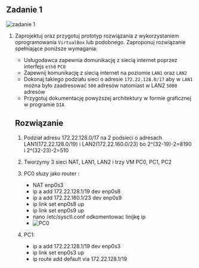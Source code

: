 Zadanie 1
---------

![zadanie 1](zadanie-1.svg)

1. Zaprojektuj oraz przygotuj prototyp rozwiązania z wykorzystaniem oprogramowania ``VirtualBox`` lub podobnego. 
Zaproponuj rozwiązanie spełniające poniższe wymagania:
   * Usługodawca zapewnia domunikację z siecią internet poprzez interfejs ``eth0`` ``PC0``
   * Zapewnij komunikację z siecią internet na poziomie ``LAN1`` oraz ``LAN2``
   * Dokonaj takiego podziału sieci o adresie ``172.22.128.0/17`` aby w ``LAN1`` można było zaadresować ``500`` adresów natomiast w LAN2 ``5000`` adresów    
   * Przygotuj dokumentację powyższej architektury w formie graficznej w programie ``DIA``
   
   **Rozwiązanie**
   -----------------
   
   1. Podział adresu 172.22.128.0/17 na 2 podsieci o adresach LAN1(172.22.128.0/19) i   LAN2(172.22.160.0/23) bo 2^(32-19)-2=8190 i 2^(32-23)-2=510
   2. Tworzymy 3 sieci NAT, LAN1, LAN2 i trzy VM PC0, PC1, PC2
   3. PC0 słuzy jako router :
       * NAT enp0s3
       * ip a add 172.22.128.1/19 dev enp0s8
       * ip a add 172.22.160.1/23 dev enp0s9
       * ip link set enp0s8 up
       * ip link set enp0s9 up
       * nano /etc/sysctl.conf odkomentowac linijkę ip
       * ![PC0](PC0.png)
           
          
   4. PC1:
       * ip a add 172.22.128.1/19 dev enp0s3
       * ip link set enp0s3 up
       * ip route add default via 172.22.128.1/19
 
